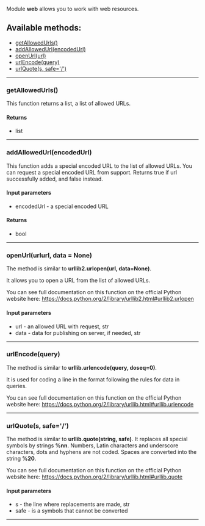 Module **web** allows you to work with web resources.

## Available methods:

- [getAllowedUrls()](#getAllowedUrls)
- [addAllowedUrl(encodedUrl)](#addAllowedUrlencodedUrl)
- [openUrl(url)](#openUrlurlurldataNone)
- [urlEncode(query)](#urlEncodequery)
- [urlQuote(s, safe='/')](#urlQuotes-safe)

---

### getAllowedUrls()
This function returns a list, a list of allowed URLs.

#### Returns
- list

---

### addAllowedUrl(encodedUrl)
This function adds a special encoded URL to the list of allowed URLs. You can request a special encoded URL from support.
Returns true if url successfully added, and false instead.

#### Input parameters
- encodedUrl - a special encoded URL

#### Returns
- bool

---

### openUrl(urlurl, data = None)
The method is similar to **urllib2.urlopen(url, data=None)**.

It allows you to open a URL from the list of allowed URLs.

You can see full documentation on this function on the official Python website here: https://docs.python.org/2/library/urllib2.html#urllib2.urlopen

#### Input parameters
- url - an allowed URL with request, str
- data - data for publishing on server, if needed, str

---

### urlEncode(query)
The method is similar to **urllib.urlencode(query, doseq=0)**. 

It is used for coding a line in the format following the rules for data in queries.

You can see full documentation on this function on the official Python website here: https://docs.python.org/2/library/urllib.html#urllib.urlencode

---

### urlQuote(s, safe='/')
The method is similar to **urllib.quote(string, safe)**.
It replaces all special symbols by strings **%nn**. Numbers, Latin characters and underscore characters, dots and hyphens are not coded. Spaces are converted into the string **%20**.

You can see full documentation on this function on the official Python website here: https://docs.python.org/2/library/urllib.html#urllib.quote

#### Input parameters
- s - the line where replacements are made, str
- safe - is a symbols that cannot be converted

---
